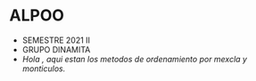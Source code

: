 # ALPOO 
* SEMESTRE 2021 II 
* GRUPO DINAMITA
* _Hola , aqui estan los metodos de ordenamiento por mexcla y monticulos._
 


